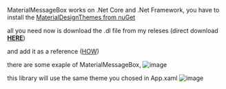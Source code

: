 MaterialMessageBox works on .Net Core and .Net Framework,
you have to install the <a href="https://www.nuget.org/packages/MaterialDesignThemes/4.4.0-ci94">MaterialDesignThemes from nuGet</a>

all you need now is download the .dl file from my releses (direct download <b><a href="https://github.com/Mene-hub/MaterialMessageBox/releases/download/library/CusomMessageBox.dll">HERE</a></b>)

and add it as a reference (<a href="https://docs.microsoft.com/en-us/visualstudio/ide/how-to-create-and-remove-project-dependencies?view=vs-2022">HOW</a>)

there are some exaple of MaterialMessageBox,
![image](https://user-images.githubusercontent.com/72011313/157462064-b1bd468c-4133-455c-9388-74c85b664c04.png)

this library will use the same theme you chosed in App.xaml
![image](https://user-images.githubusercontent.com/72011313/157465335-73602f8b-e291-4ef4-9656-6caf5046e752.png)
